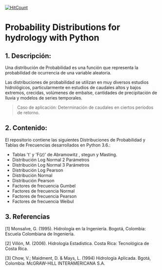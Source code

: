 [![HitCount](http://hits.dwyl.com/GeomarPerales/Probability-Distributions-for-hydrology-with-Python.svg)](http://hits.dwyl.com/GeomarPerales/Probability-Distributions-for-hydrology-with-Python)
# Probability Distributions for hydrology with Python

## 1. Descripción:

Una distribución de Probabilidad es una función que representa la probabilidad de ocurrencia de una variable aleatoria.

Las distribuciones de probabilidad se utilizan en muy diversos estudios hidrológicos, particularmente en estudios de caudales altos y bajos extremos, crecidas, volúmenes de embalse, cantidades de precipitación de lluvia y modelos de series temporales.

> Caso de aplicación: Determinación de caudales en ciertos períodos de retorno.

## 2. Contenido:

El repositorio contiene las siguientes Distribuciones de Probabilidad y Tablas de Frecuencias desarrollados en Python 3.6.:

- Tablas 't' y 'F(z)' de Abramowitz , stegun y Masting.
- Distribución Log Normal 2 Parámetros
- Distribución Log Normal 3 Parámetros
- Distribución Log Pearson
- Distribución Normal
- Distribución Pearson
- Factores de frecuencia Gumbel
- Factores de frecuencia Normal
- Factores de frecuencia Pearson
- Factores de frecuencia Weibul

## 3. Referencias 

[1] Monsalve, G. (1995). Hidrología en la Ingeniería. Bogotá, Colombia: Escuela
Colombiana de Ingeniería.

[2] Villón, M. (2006). Hidrología Estadística. Costa Rica: Tecnológica de Costa
Rica.

[3] Chow, V.; Maidment, D. & Mays, L. (1994) Hidrología Aplicada. Bgotá, Colombia: McGRAW-HILL INTERAMERICANA S.A.  
